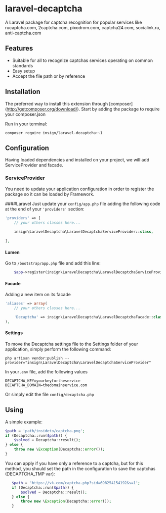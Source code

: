 laravel-decaptcha
================
A Laravel package for captcha recognition for popular services like rucaptcha.com, 2captcha.com, pixodrom.com, captcha24.com, socialink.ru, anti-captcha.com

Features
------------
* Suitable for all to recognize captchas services operating on common standards
* Easy setup
* Accept the file path or by reference

Installation
------------
The preferred way to install this extension through [composer] (http://getcomposer.org/download/). Start by adding the package to require your composer.json

Run in your terminal:

```shell
composer require insign/laravel-decaptcha:~1
```

Configuration
------------

Having loaded dependencies and installed on your project, we will add ServiceProvider and facade.

### ServiceProvider
You need to update your application configuration in order to register the package so it can be loaded by Framework.

####Laravel
Just update your `config/app.php` file adding the following code at the end of your `'providers'` section:

```php
'providers' => [
    // your others classes here...
    
    insign\LaravelDecaptcha\LaravelDecaptchaServiceProvider::class,
    
],
```

#### Lumen
Go to `/bootstrap/app.php` file and add this line:

```php
	$app->register(insign\LaravelDecaptcha\LaravelDecaptchaServiceProvider::class);
```

#### Facade
Adding a new item on its facade

```php
'aliases' => array(
    // your others classes here...

	'Decaptcha' => insign\LaravelDecaptcha\LaravelDecaptchaFacade::class,
),
```

#### Settings
To move the Decaptcha settings file to the Settings folder of your application, simply perform the following command:

```shell
php artisan vendor:publish --provider="insign\LaravelDecaptcha\LaravelDecaptchaServiceProvider"
```

In your`.env` file, add the following values

```
DECAPTCHA_KEY=yourkeyfortheservice
DECAPTCHA_DOMAIN=thedomainservice.com

```
Or simply edit the file `config/decaptcha.php` 

Using
------------
A simple example:

```php
$path = 'path/insideto/captcha.png';
if (Decaptcha::run($path)) {
    $solved = Decaptcha::result();
} else {
    throw new \Exception(Decaptcha::error());
}
```

You can apply if you have only a reference to a captcha, but for this method, you should set the path in the configuration to save the captchas (DECAPTCHA_TMP var):

```php
   $path = 'https://vk.com/captcha.php?sid=698254154192&s=1';
   if (Decaptcha::run($path)) {
       $solved = Decaptcha::result();
   } else {
       throw new \Exception(Decaptcha::error());
   }
```